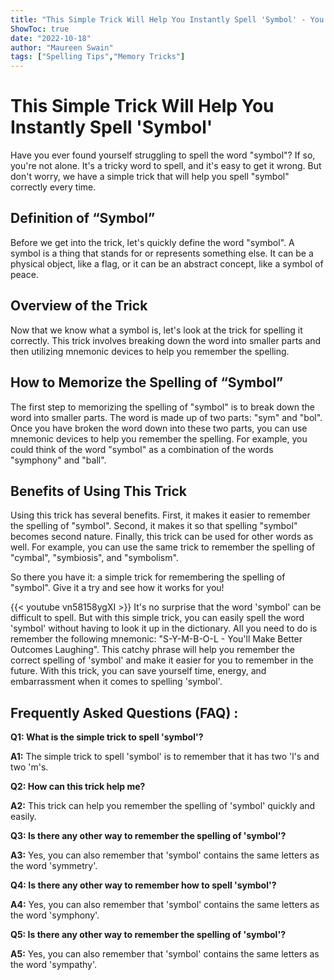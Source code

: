 ```yaml
---
title: "This Simple Trick Will Help You Instantly Spell 'Symbol' - You Won't Believe How Easy it Is!"
ShowToc: true 
date: "2022-10-18"
author: "Maureen Swain" 
tags: ["Spelling Tips","Memory Tricks"]
---
```

# This Simple Trick Will Help You Instantly Spell 'Symbol'

Have you ever found yourself struggling to spell the word "symbol"? If so, you're not alone. It's a tricky word to spell, and it's easy to get it wrong. But don't worry, we have a simple trick that will help you spell "symbol" correctly every time.

## Definition of “Symbol”

Before we get into the trick, let's quickly define the word "symbol". A symbol is a thing that stands for or represents something else. It can be a physical object, like a flag, or it can be an abstract concept, like a symbol of peace.

## Overview of the Trick

Now that we know what a symbol is, let's look at the trick for spelling it correctly. This trick involves breaking down the word into smaller parts and then utilizing mnemonic devices to help you remember the spelling.

## How to Memorize the Spelling of “Symbol”

The first step to memorizing the spelling of "symbol" is to break down the word into smaller parts. The word is made up of two parts: "sym" and "bol". Once you have broken the word down into these two parts, you can use mnemonic devices to help you remember the spelling. For example, you could think of the word "symbol" as a combination of the words "symphony" and "ball".

## Benefits of Using This Trick

Using this trick has several benefits. First, it makes it easier to remember the spelling of "symbol". Second, it makes it so that spelling "symbol" becomes second nature. Finally, this trick can be used for other words as well. For example, you can use the same trick to remember the spelling of "cymbal", "symbiosis", and "symbolism".

So there you have it: a simple trick for remembering the spelling of "symbol". Give it a try and see how it works for you!

{{< youtube vn58158ygXI >}} 
It's no surprise that the word 'symbol' can be difficult to spell. But with this simple trick, you can easily spell the word 'symbol' without having to look it up in the dictionary. All you need to do is remember the following mnemonic: "S-Y-M-B-O-L - You'll Make Better Outcomes Laughing". This catchy phrase will help you remember the correct spelling of 'symbol' and make it easier for you to remember in the future. With this trick, you can save yourself time, energy, and embarrassment when it comes to spelling 'symbol'.

## Frequently Asked Questions (FAQ) :
**Q1: What is the simple trick to spell 'symbol'?**

**A1:** The simple trick to spell 'symbol' is to remember that it has two 'l's and two 'm's.

**Q2: How can this trick help me?**

**A2:** This trick can help you remember the spelling of 'symbol' quickly and easily.

**Q3: Is there any other way to remember the spelling of 'symbol'?**

**A3:** Yes, you can also remember that 'symbol' contains the same letters as the word 'symmetry'.

**Q4: Is there any other way to remember how to spell 'symbol'?**

**A4:** Yes, you can also remember that 'symbol' contains the same letters as the word 'symphony'.

**Q5: Is there any other way to remember the spelling of 'symbol'?**

**A5:** Yes, you can also remember that 'symbol' contains the same letters as the word 'sympathy'.





